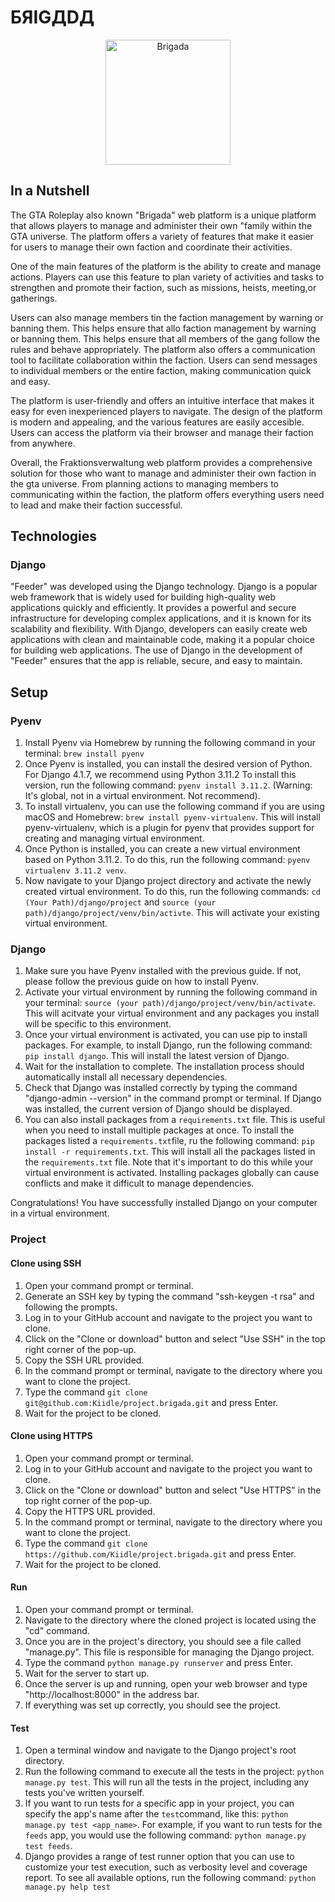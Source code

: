 # БЯIGДDД

<p align="center">
    <img width="200" src="https://cdn.discordapp.com/attachments/1094025578887266405/1094039820306743306/pasted_image_0.png" alt="Brigada">
</p>

## In a Nutshell
The GTA Roleplay also known "Brigada" web platform is a unique platform that allows players to manage and administer their own "family within the GTA universe. The platform offers a variety of features that make it easier for users to manage their own faction and coordinate their activities.

One of the main features of the platform is the ability to create and manage actions. Players can use this feature to plan variety of activities and tasks to strengthen and promote their faction, such as missions, heists, meeting,or gatherings.

Users can also manage members tin the faction management by warning or banning them. This helps ensure that allo faction management by warning or banning them. This helps ensure that all members of the gang follow the rules and behave appropriately. The platform also offers a communication tool to facilitate collaboration within the faction. Users can send messages to individual members or the entire faction, making communication quick and easy.

The platform is user-friendly and offers an intuitive interface that makes it easy for even inexperienced players to navigate. The design of the platform is modern and appealing, and the various features are easily accesible. Users can access the platform via their browser and manage their faction from anywhere.

Overall, the Fraktionsverwaltung web platform provides a comprehensive solution for those who want to manage and administer their own faction in the gta universe. From planning actions to managing members to communicating within the faction, the platform offers everything users need to lead and make their faction successful.

## Technologies
### Django
"Feeder" was developed using the Django technology. Django is a popular web framework that is widely used for building high-quality web applications quickly and efficiently. It provides a powerful and secure infrastructure for developing complex applications, and it is known for its scalability and flexibility. With Django, developers can easily create web applications with clean and maintainable code, making it a popular choice for building web applications. The use of Django in the development of "Feeder" ensures that the app is reliable, secure, and easy to maintain.


## Setup

### Pyenv

1. Install Pyenv via Homebrew by running the following command in your terminal: ```brew install pyenv```
2. Once Pyenv is installed, you can install the desired version of Python. For Django 4.1.7, we recommend using Python
   3.11.2 To install this version, run the following command: ```pyenv install 3.11.2```.
   (Warning: It's global, not in a virtual environment. Not recommend).
3. To install virtualenv, you can use the following command if you are using macOS and
   Homebrew: ```brew install pyenv-virtualenv```. This will install pyenv-virtualenv, which is a plugin for pyenv that
   provides support for creating and managing virtual environment.
4. Once Python is installed, you can create a new virtual environment based on Python 3.11.2. To do this, run the
   following command: ```pyenv virtualenv 3.11.2 venv```.
5. Now navigate to your Django project directory and activate the newly created virtual environment. To do this, run the
   following commands: ```cd (Your Path)/django/project``` and ```source (your path)/django/project/venv/bin/activte```.
   This will activate your existing virtual environment.

### Django

1. Make sure you have Pyenv installed with the previous guide. If not, please follow the previous guide on how to
   install Pyenv.
2. Activate your virtual environment by running the following command in your
   terminal: ```source (your path)/django/project/venv/bin/activate```. This will acitvate your virtual environment and
   any packages you install will be specific to this environment.
3. Once your virtual environment is activated, you can use pip to install packages. For example, to install Django, run
   the following command: ```pip install django```. This will install the latest version of Django.
4. Wait for the installation to complete. The installation process should automatically install all necessary
   dependencies.
5. Check that Django was installed correctly by typing the command "django-admin --version" in the command prompt or
   terminal. If Django was installed, the current version of Django should be displayed.
6. You can also install packages from a `requirements.txt` file. This is useful when you need to install multiple
   packages at once. To install the packages listed a `requirements.txt`file, ru the following
   command: ```pip install -r requirements.txt```. This will install all the packages listed in the `requirements.txt`
   file. Note that it's important to do this while your virtual environment is activated. Installing packages globally
   can cause conflicts and make it difficult to manage dependencies.

Congratulations! You have successfully installed Django on your computer in a virtual environment.

### Project

#### Clone using SSH

1. Open your command prompt or terminal.
2. Generate an SSH key by typing the command "ssh-keygen -t rsa" and following the prompts.
3. Log in to your GitHub account and navigate to the project you want to clone.
4. Click on the "Clone or download" button and select "Use SSH" in the top right corner of the pop-up.
5. Copy the SSH URL provided.
6. In the command prompt or terminal, navigate to the directory where you want to clone the project.
7. Type the command ```git clone git@github.com:Kiidle/project.brigada.git``` and press Enter.
8. Wait for the project to be cloned.

#### Clone using HTTPS

1. Open your command prompt or terminal.
2. Log in to your GitHub account and navigate to the project you want to clone.
3. Click on the "Clone or download" button and select "Use HTTPS" in the top right corner of the pop-up.
4. Copy the HTTPS URL provided.
5. In the command prompt or terminal, navigate to the directory where you want to clone the project.
6. Type the command ```git clone https://github.com/Kiidle/project.brigada.git``` and press Enter.
7. Wait for the project to be cloned.


#### Run

1. Open your command prompt or terminal.
2. Navigate to the directory where the cloned project is located using the "cd" command.
3. Once you are in the project's directory, you should see a file called "manage.py". This file is responsible for
   managing the Django project.
4. Type the command ```python manage.py runserver``` and press Enter.
5. Wait for the server to start up.
6. Once the server is up and running, open your web browser and type "http://localhost:8000" in the address bar.
7. If everything was set up correctly, you should see the project.

#### Test

1. Open a terminal window and navigate to the Django project's root directory.
2. Run the following command to execute all the tests in the project: ```python manage.py test```. This will run all the
   tests in the project, including any tests you've written yourself.
3. If you want to run tests for a specific app in your project, you can specify the app's name after the `test`command,
   like this: ```python manage.py test <app_name>```. For example, if you want to run tests for the `feeds` app, you
   would use the following command: ```python manage.py test feeds```.
4. Django provides a range of test runner option that you can use to customize your test execution, such as verbosity
   level and coverage report. To see all available options, run the following command: ```python manage.py help test```
